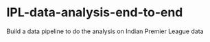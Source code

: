 # IPL-data-analysis-end-to-end
Build a data pipeline to do the analysis on Indian Premier League data
